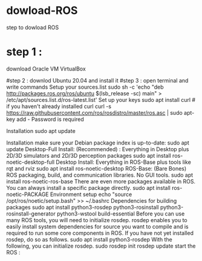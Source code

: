 # dowload-ROS
step to dowload ROS 
# step 1 :
download Oracle VM VirtualBox

#step 2 :
downlod Ubuntu 20.04 and install it
#step 3 :
open terminal and write commands
Setup your sources.list
sudo sh -c 'echo "deb http://packages.ros.org/ros/ubuntu $(lsb_release -sc) main" > /etc/apt/sources.list.d/ros-latest.list'
Set up your keys
sudo apt install curl # if you haven't already installed curl
curl -s https://raw.githubusercontent.com/ros/rosdistro/master/ros.asc | sudo apt-key add -
Password is required

Installation
sudo apt update

Installation
make sure your Debian package index is up-to-date:
sudo apt update
Desktop-Full Install: (Recommended) : Everything in Desktop plus 2D/3D simulators and 2D/3D perception packages
sudo apt install ros-noetic-desktop-full
Desktop Install: Everything in ROS-Base plus tools like rqt and rviz
sudo apt install ros-noetic-desktop
ROS-Base: (Bare Bones) ROS packaging, build, and communication libraries. No GUI tools.
sudo apt install ros-noetic-ros-base
There are even more packages available in ROS. You can always install a specific package directly.
sudo apt install ros-noetic-PACKAGE
Environment setup
echo "source /opt/ros/noetic/setup.bash" >> ~/.bashrc
Dependencies for building packages
sudo apt install python3-rosdep python3-rosinstall python3-rosinstall-generator python3-wstool build-essential
Before you can use many ROS tools, you will need to initialize rosdep. rosdep enables you to easily install system dependencies for source you want to compile and is required to run some core components in ROS. If you have not yet installed rosdep, do so as follows.
sudo apt install python3-rosdep
With the following, you can initialize rosdep.
sudo rosdep init
rosdep update
start the ROS :
